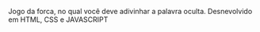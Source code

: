 Jogo da forca, no qual você deve adivinhar a palavra oculta.
Desnevolvido em HTML, CSS e JAVASCRIPT
